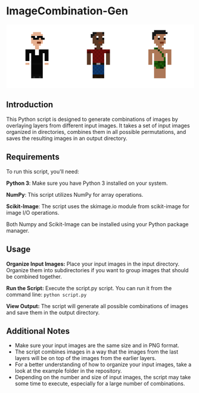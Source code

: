 # ImageCombination-Gen


![](cover.gif)


## Introduction
This Python script is designed to generate combinations of images by overlaying layers from different input images. It takes a set of input images organized in directories, combines them in all possible permutations, and saves the resulting images in an output directory.

## Requirements

To run this script, you'll need:

**Python 3**: Make sure you have Python 3 installed on your system.

**NumPy**: This script utilizes NumPy for array operations.

**Scikit-Image**: The script uses the skimage\.io module from scikit-image for image I/O operations.  

Both Numpy and Scikit-Image can be installed using your Python package manager.

## Usage
**Organize Input Images:**
Place your input images in the input directory. Organize them into subdirectories if you want to group images that should be combined together.

**Run the Script:**
Execute the script\.py script. You can run it from the command line:
`python script.py`

**View Output:**
The script will generate all possible combinations of images and save them in the output directory.

## Additional Notes
- Make sure your input images are the same size and in PNG format.
- The script combines images in a way that the images from the last layers will be on top of the images from the earlier layers.
- For a better understanding of how to organize your input images, take a look at the example folder in the repository.
- Depending on the number and size of input images, the script may take some time to execute, especially for a large number of combinations.
